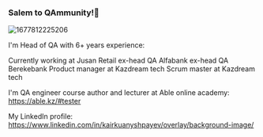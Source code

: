 ### Salem to QAmmunity!👋
![1677812225206](https://github.com/kushidze/kushidze/assets/86834835/0c300282-3c6a-4dec-a43a-7a2527aed98b)

I'm Head of QA with 6+ years experience:

Currently working at Jusan Retail
ex-head QA Alfabank
ex-head QA Berekebank
Product manager at Kazdream tech 
Scrum master at Kazdream tech

I'm QA engineer course author and lecturer at Able online academy:
https://able.kz/#tester

My LinkedIn profile:
https://www.linkedin.com/in/kairkuanyshpayev/overlay/background-image/
<!--
**kushidze/kushidze** is a ✨ _special_ ✨ repository because its `README.md` (this file) appears on your GitHub profile.

Here are some ideas to get you started:

- 🔭 I’m currently working on building QA and engineering proccess in Jusan
- 🌱 I’m currently learning Solution architect
- 👯 I’m looking to collaborate on ...
- 🤔 I’m looking for help with ...
- 💬 Ask me about ...
- 📫 How to reach me: ...
- 😄 Pronouns: ...
- ⚡ Fun fact: ...
-->
